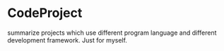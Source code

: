 # CodeProject
summarize projects which use different program language and different development framework. Just for myself.
